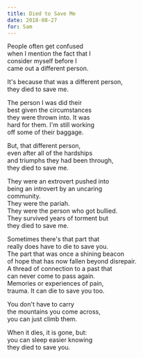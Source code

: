 ```yaml
---
title: Died to Save Me
date: 2018-08-27
for: Sam
---
```


People often get confused  
when I mention the fact that I  
consider myself before I  
came out a different person.

It's because that was a different person,  
they died to save me.

The person I was did their  
best given the circumstances  
they were thrown into. It was  
hard for them. I'm still working  
off some of their baggage.

But, that different person,  
even after all of the hardships  
and triumphs they had been through,  
they died to save me.

They were an extrovert pushed into  
being an introvert by an uncaring  
community.  
They were the pariah.  
They were the person who got bullied.  
They survived years of torment but  
they died to save me.

Sometimes there's that part that  
really does have to die to save you.  
The part that was once a shining beacon  
of hope that has now fallen beyond disrepair.  
A thread of connection to a past that  
can never come to pass again.  
Memories or experiences of pain,  
trauma. It can die to save you too. 

You don't have to carry  
the mountains you come across,  
you can just climb them.

When it dies, it is gone, but:  
you can sleep easier knowing  
they died to save you.
